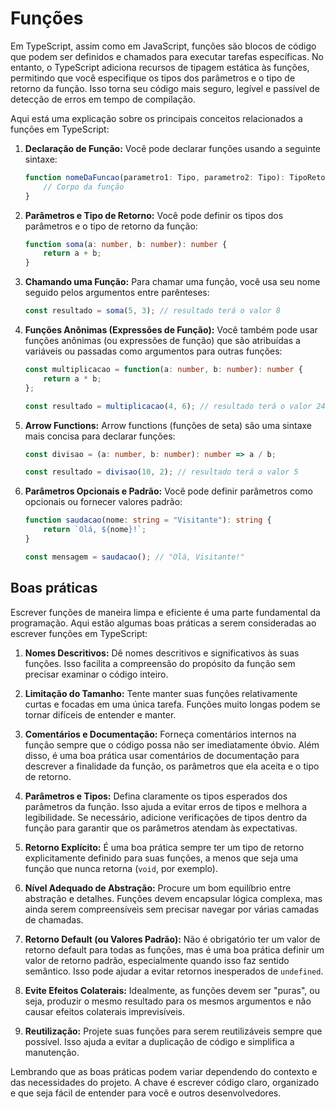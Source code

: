 # Funções

Em TypeScript, assim como em JavaScript, funções são blocos de código que podem ser definidos e chamados para executar tarefas específicas. No entanto, o TypeScript adiciona recursos de tipagem estática às funções, permitindo que você especifique os tipos dos parâmetros e o tipo de retorno da função. Isso torna seu código mais seguro, legível e passível de detecção de erros em tempo de compilação.

Aqui está uma explicação sobre os principais conceitos relacionados a funções em TypeScript:

1. **Declaração de Função:**
   Você pode declarar funções usando a seguinte sintaxe:

   ```typescript
   function nomeDaFuncao(parametro1: Tipo, parametro2: Tipo): TipoRetorno {
       // Corpo da função
   }
   ```

2. **Parâmetros e Tipo de Retorno:**
   Você pode definir os tipos dos parâmetros e o tipo de retorno da função:

   ```typescript
   function soma(a: number, b: number): number {
       return a + b;
   }
   ```

3. **Chamando uma Função:**
   Para chamar uma função, você usa seu nome seguido pelos argumentos entre parênteses:

   ```typescript
   const resultado = soma(5, 3); // resultado terá o valor 8
   ```

4. **Funções Anônimas (Expressões de Função):**
   Você também pode usar funções anônimas (ou expressões de função) que são atribuídas a variáveis ou passadas como argumentos para outras funções:

   ```typescript
   const multiplicacao = function(a: number, b: number): number {
       return a * b;
   };

   const resultado = multiplicacao(4, 6); // resultado terá o valor 24
   ```

5. **Arrow Functions:**
   Arrow functions (funções de seta) são uma sintaxe mais concisa para declarar funções:

   ```typescript
   const divisao = (a: number, b: number): number => a / b;

   const resultado = divisao(10, 2); // resultado terá o valor 5
   ```

6. **Parâmetros Opcionais e Padrão:**
   Você pode definir parâmetros como opcionais ou fornecer valores padrão:

   ```typescript
   function saudacao(nome: string = "Visitante"): string {
       return `Olá, ${nome}!`;
   }

   const mensagem = saudacao(); // "Olá, Visitante!"
   ```

## Boas práticas

Escrever funções de maneira limpa e eficiente é uma parte fundamental da programação. Aqui estão algumas boas práticas a serem consideradas ao escrever funções em TypeScript:

1. **Nomes Descritivos:**
   Dê nomes descritivos e significativos às suas funções. Isso facilita a compreensão do propósito da função sem precisar examinar o código inteiro.

2. **Limitação do Tamanho:**
   Tente manter suas funções relativamente curtas e focadas em uma única tarefa. Funções muito longas podem se tornar difíceis de entender e manter.

3. **Comentários e Documentação:**
   Forneça comentários internos na função sempre que o código possa não ser imediatamente óbvio. Além disso, é uma boa prática usar comentários de documentação para descrever a finalidade da função, os parâmetros que ela aceita e o tipo de retorno.

4. **Parâmetros e Tipos:**
   Defina claramente os tipos esperados dos parâmetros da função. Isso ajuda a evitar erros de tipos e melhora a legibilidade. Se necessário, adicione verificações de tipos dentro da função para garantir que os parâmetros atendam às expectativas.

5. **Retorno Explícito:**
   É uma boa prática sempre ter um tipo de retorno explicitamente definido para suas funções, a menos que seja uma função que nunca retorna (`void`, por exemplo).

6. **Nível Adequado de Abstração:**
   Procure um bom equilíbrio entre abstração e detalhes. Funções devem encapsular lógica complexa, mas ainda serem compreensíveis sem precisar navegar por várias camadas de chamadas.

7. **Retorno Default (ou Valores Padrão):**
   Não é obrigatório ter um valor de retorno default para todas as funções, mas é uma boa prática definir um valor de retorno padrão, especialmente quando isso faz sentido semântico. Isso pode ajudar a evitar retornos inesperados de `undefined`.

8. **Evite Efeitos Colaterais:**
   Idealmente, as funções devem ser "puras", ou seja, produzir o mesmo resultado para os mesmos argumentos e não causar efeitos colaterais imprevisíveis.

9. **Reutilização:**
    Projete suas funções para serem reutilizáveis sempre que possível. Isso ajuda a evitar a duplicação de código e simplifica a manutenção.

Lembrando que as boas práticas podem variar dependendo do contexto e das necessidades do projeto. A chave é escrever código claro, organizado e que seja fácil de entender para você e outros desenvolvedores.